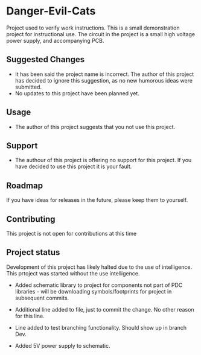 # Danger-Evil-Cats

Project used to verify work instructions. This is a small demonstration project for instructional use. The circuit in the project is a small high voltage power supply, and accompanying PCB. 

## Suggested Changes
* It has been said the project name is incorrect. The author of this project has decided to ignore this suggestion, as no new humorous ideas were submitted.
* No updates to this project have been planned yet.

## Usage
* The author of this project suggests that you not use this project.

## Support
* The authour of this project is offering no support for this project. If you have decided to use this project it is your fault.

## Roadmap
If you have ideas for releases in the future, please keep them to yourself.

## Contributing
This project is not open for contributions at this time

## Project status
Development of this project has likely halted due to the use of intelligence. This prtoject was started without the use intelligence.
* Added schematic library to project for components not part of PDC libraries - will be downloading symbols/footprints for project in subsequent commits.

* Additional line added to file, just to commit the change. No other reason for this line.
* Line added to test branching functionality. Should show up in branch Dev.
* Added 5V power supply to schematic.
